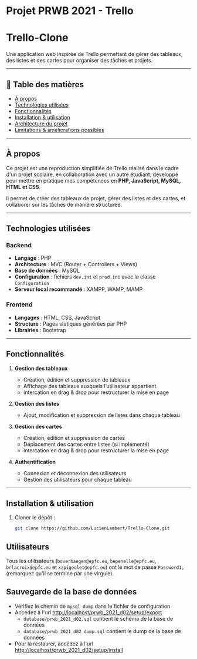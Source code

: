 # Projet PRWB 2021 - Trello

# Trello-Clone

Une application web inspirée de Trello permettant de gérer des tableaux, des listes et des cartes pour organiser des tâches et projets.

---

## 🚀 Table des matières

- [À propos](#à-propos)  
- [Technologies utilisées](#technologies-utilisées)  
- [Fonctionnalités](#fonctionnalités)  
- [Installation & utilisation](#installation--utilisation)  
- [Architecture du projet](#architecture-du-projet)  
- [Limitations & améliorations possibles](#limitations--améliorations-possibles)

---

## À propos 

Ce projet est une reproduction simplifiée de Trello réalisé dans le cadre d'un projet scolaire, en collaboration avec un autre étudiant, développé pour mettre en pratique mes compétences en **PHP, JavaScript, MySQL, HTML et CSS**.  

Il permet de créer des tableaux de projet, gérer des listes et des cartes, et collaborer sur les tâches de manière structurée.  

---

## Technologies utilisées

### Backend
- **Langage** : PHP  
- **Architecture** : MVC (Router + Controllers + Views)  
- **Base de données** : MySQL  
- **Configuration** : fichiers `dev.ini` et `prod.ini` avec la classe `Configuration`  
- **Serveur local recommandé** : XAMPP, WAMP, MAMP  

### Frontend
- **Langages** : HTML, CSS, JavaScript  
- **Structure** : Pages statiques générées par PHP  
- **Librairies** : Bootstrap

---

## Fonctionnalités

1. **Gestion des tableaux**
   - Création, édition et suppression de tableaux  
   - Affichage des tableaux auxquels l’utilisateur appartient
   - intercation en drag & drop pour restructurer la mise en page

2. **Gestion des listes**
   - Ajout, modification et suppression de listes dans chaque tableau  

3. **Gestion des cartes**
   - Création, édition et suppression de cartes  
   - Déplacement des cartes entre listes (si implémenté)
   - intercation en drag & drop pour restructurer la mise en page


4. **Authentification**
   - Connexion et déconnexion des utilisateurs  
   - Gestion des utilisateurs pour chaque tableau  

---

## Installation & utilisation

1. Cloner le dépôt :  
   ```bash
   git clone https://github.com/LucienLambert/Trello-Clone.git

## Utilisateurs

Tous les utilisateurs (`boverhaegen@epfc.eu`, `bepenelle@epfc.eu`, `brlacroix@epfc.eu` et `xapigeolet@epfc.eu`) ont le mot de passe `Password1,` (remarquez qu'il se termine par une virgule).

## Sauvegarde de la base de données

- Vérifiez le chemin de `mysql dump` dans le fichier de configuration
- Accédez à l'url [http://localhost/prwb_2021_d02/setup/export](http://localhost/prwb_2021_d02/setup/export) 
    - `database/prwb_2021_d02.sql` contient le schéma de la base de données
    - `database/prwb_2021_d02_dump.sql` contient le dump de la base de données
- Pour la restaurer, accédez à l'url [http://localhost/prwb_2021_d02/setup/install](http://localhost/prwb_2021_d02/setup/install)


